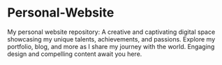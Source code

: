 # Personal-Website
My personal website repository: A creative and captivating digital space showcasing my unique talents, achievements, and passions. Explore my portfolio, blog, and more as I share my journey with the world. Engaging design and compelling content await you here.
